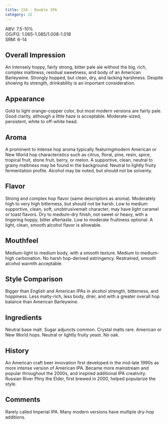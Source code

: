 ```yaml
---
title: 22A - Double IPA
category: 22
---
```


ABV: 7.5-10%  
OG/FG: 1.065-1.085/1.008-1.018  
SRM: 6-14  

## Overall Impression
An intensely hoppy, fairly strong, bitter pale ale without the big, rich, complex maltiness, residual sweetness, and body of an American Barleywine. Strongly hopped, but clean, dry, and lacking harshness. Despite showing its strength, drinkability is an important consideration.

## Appearance
Gold to light orange-copper color, but most modern versions are fairly pale. Good clarity, although a little haze is acceptable. Moderate-sized, persistent, white to off-white head.

## Aroma
A prominent to intense hop aroma typically featuringmodern American or New World hop characteristics such as citrus, floral, pine, resin, spice, tropical fruit, stone fruit, berry, or melon. A supportive, clean, neutral to grainy maltiness may be found in the background. Neutral to lightly fruity fermentation profile. Alcohol may be noted, but should not be solventy.

## Flavor
Strong and complex hop flavor (same descriptors as aroma). Moderately high to very high bitterness, but should not be harsh. Low to medium supportive, clean, soft, unobtrusivemalt character; may have light caramel or toast flavors. Dry to medium-dry finish, not sweet or heavy, with a lingering hoppy, bitter aftertaste. Low to moderate fruitiness optional. A light, clean, smooth alcohol flavor is allowable.

## Mouthfeel
Medium-light to medium body, with a smooth texture. Medium to medium-high carbonation. No harsh hop-derived astringency. Restrained, smooth alcohol warmth acceptable.

## Style Comparison
Bigger than English and American IPAs in alcohol strength, bitterness, and hoppiness. Less malty-rich, less body, drier, and with a greater overall hop balance than American Barleywine.

## Ingredients
Neutral base malt. Sugar adjuncts common. Crystal malts rare. American or New World hops. Neutral or lightly fruity yeast. No oak.

## History
An American craft beer innovation first developed in the mid-late 1990s as more intense version of American IPA. Became more mainstream and popular throughout the 2000s, and inspired additional IPA creativity. Russian River Pliny the Elder, first brewed in 2000, helped popularize the style.

## Comments
Rarely called Imperial IPA. Many modern versions have multiple dry-hop additions.